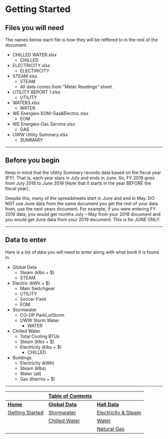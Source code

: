 # Getting Started
## Files you will need
The names below each file is how they will be reffered to in the rest of the document.
  - CHILLED WATER.xlsx
    - CHILLED
  - ELECTRICITY.xlsx
    - ELECTIRICITY
  - STEAM.xlsx
    - STEAM
    - All data comes from "Meter Readings" sheet.
  - UTILITY REPORT 1.xlsx
    - UTILITY
  - WATER3.xlsx
    - WATER
  - WE Energies-EOM-Gas&Electric.xlsx
    - EOM
  - WE Energies-Gas Service.xlsx
    - GAS
  - UWW Utility Summary.xlsx
    - SUMMARY
  
---

## Before you begin
Keep in mind that the Utility Summary records data based on the fiscal year (FY). That is, each year stars in July and ends in June. So, FY 2019 goes from July 2018 to June 2019 (Note that it starts in the year BEFORE the fiscal year).

Despite this, many of the spreadsheets start in June and end in May. 
DO NOT use June data from the same document you get the rest of your data from, use the next years document. 
For example, if you were entering FY 2019 data, you would get months July – May from your 2018 document and 
you would get June data from your 2019 document. 
This is for JUNE ONLY.

---

## Data to enter
Here is a list of data you will need to enter along with what book it is found in.
  - Global Data
    -	Steam (klbs + $)
      - STEAM
  -	Electric (kWh + $)
    -	Main Switchgear
      -	UTILITY
    -	Soccer Field
      -	EOM
  - Stormwater
    - CO-OP ParkLotStorm
    - UWW Storm Water
      - WATER
  - Chilled Water
    - Total Cooling BTUs
    - Steam (klbs + $)
    - Electricity (klbs + $)
      - CHILLED
  - Buildings
    - Electricity (kWh)
    - Steam (klbs)
    - Water (all)
    - Gas (therms + $)

---

| | [Table of Contents](https://uw-whitewater-sustainability.github.io/Utility%20Summary/data) | |
|-------------|-------------|-------------|
| [**Home**](https://uw-whitewater-sustainability.github.io/Utility%20Summary) | [**Global Data**](https://uw-whitewater-sustainability.github.io/Utility%20Summary/global) | [**Hall Data**](https://uw-whitewater-sustainability.github.io/Utility%20Summary/reshalls) |
| [Getting Started]() | [Stormwater](https://uw-whitewater-sustainability.github.io/Utility%20Summary/storm) | [Electricity & Steam](https://uw-whitewater-sustainability.github.io/Utility%20Summary/elecsteam) |
| | [Chilled Water](https://uw-whitewater-sustainability.github.io/Utility%20Summary/chilled) | [Water](https://uw-whitewater-sustainability.github.io/Utility%20Summary/water) |
| | | [Natural Gas](https://uw-whitewater-sustainability.github.io/Utility%20Summary/gas) |